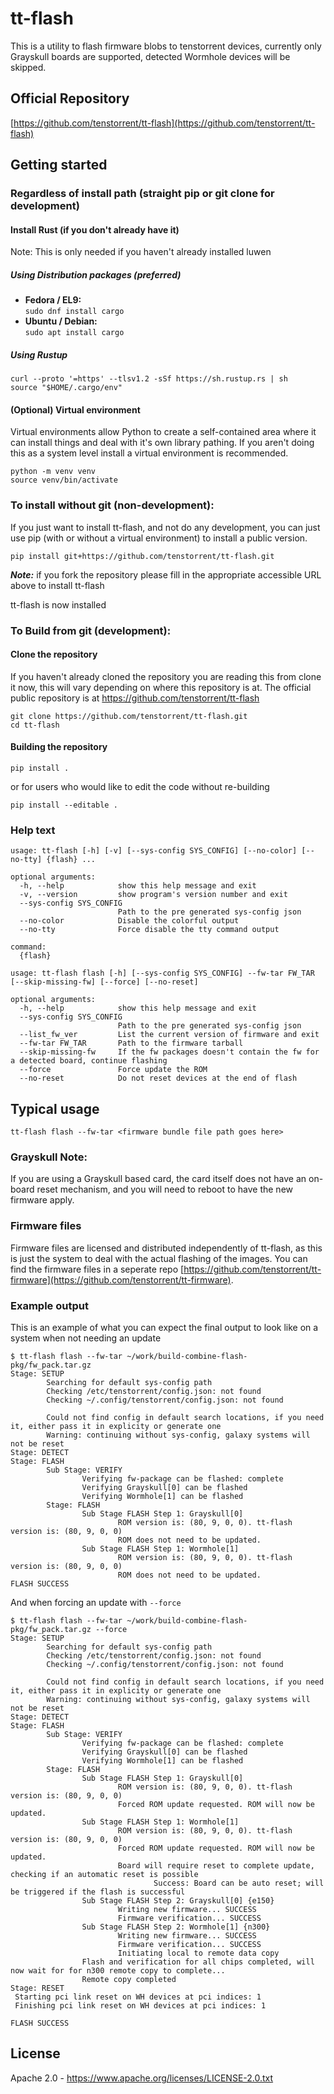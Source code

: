# tt-flash

This is a utility to flash firmware blobs to tenstorrent devices, currently only Grayskull boards are supported, detected Wormhole devices will be skipped.

## Official Repository

[https://github.com/tenstorrent/tt-flash](https://github.com/tenstorrent/tt-flash)

## Getting started

### Regardless of install path (straight pip or git clone for development)
#### Install Rust (if you don't already have it)
Note: This is only needed if you haven't already installed luwen
##### Using Distribution packages (preferred)
* **Fedora / EL9:** <br/> `sudo dnf install cargo`
* **Ubuntu / Debian:** <br/> `sudo apt install cargo`
##### Using Rustup
```
curl --proto '=https' --tlsv1.2 -sSf https://sh.rustup.rs | sh
source "$HOME/.cargo/env"
```

#### (Optional) Virtual environment
Virtual environments allow Python to create a self-contained area where it can
install things and deal with it's own library pathing.  If you aren't doing
this as a system level install a virtual environment is recommended.

```
python -m venv venv
source venv/bin/activate
```

### To install without git (non-development):

If you just want to install tt-flash, and not do any development, you can just
use pip (with or without a virtual environment) to install a public version.

```
pip install git+https://github.com/tenstorrent/tt-flash.git
```

***Note:*** if you fork the repository please fill in the appropriate accessible URL above to install tt-flash

tt-flash is now installed

### To Build from git (development):

#### Clone the repository

If you haven't already cloned the repository you are reading this from clone
it now, this will vary depending on where this repository is at.  The official
public repository is at https://github.com/tenstorrent/tt-flash

```
git clone https://github.com/tenstorrent/tt-flash.git
cd tt-flash
```

#### Building the repository

```
pip install .
```

or for users who would like to edit the code without re-building

```
pip install --editable .
```

### Help text
```
usage: tt-flash [-h] [-v] [--sys-config SYS_CONFIG] [--no-color] [--no-tty] {flash} ...

optional arguments:
  -h, --help            show this help message and exit
  -v, --version         show program's version number and exit
  --sys-config SYS_CONFIG
                        Path to the pre generated sys-config json
  --no-color            Disable the colorful output
  --no-tty              Force disable the tty command output

command:
  {flash}

usage: tt-flash flash [-h] [--sys-config SYS_CONFIG] --fw-tar FW_TAR [--skip-missing-fw] [--force] [--no-reset]

optional arguments:
  -h, --help            show this help message and exit
  --sys-config SYS_CONFIG
                        Path to the pre generated sys-config json
  --list_fw_ver         List the current version of firmware and exit
  --fw-tar FW_TAR       Path to the firmware tarball
  --skip-missing-fw     If the fw packages doesn't contain the fw for a detected board, continue flashing
  --force               Force update the ROM
  --no-reset            Do not reset devices at the end of flash
```

## Typical usage
```
tt-flash flash --fw-tar <firmware bundle file path goes here>
```

### Grayskull Note:
If you are using a Grayskull based card, the card itself does not have an on-board reset mechanism, and you will need to reboot to have the new firmware apply.

### Firmware files
Firmware files are licensed and distributed independently of tt-flash, as this is just the system to deal with the actual flashing of the images. You can find the firmware files in a seperate repo [https://github.com/tenstorrent/tt-firmware](https://github.com/tenstorrent/tt-firmware).

### Example output

This is an example of what you can expect the final output to look like on a system when not needing an update

```
$ tt-flash flash --fw-tar ~/work/build-combine-flash-pkg/fw_pack.tar.gz
Stage: SETUP
        Searching for default sys-config path
        Checking /etc/tenstorrent/config.json: not found
        Checking ~/.config/tenstorrent/config.json: not found

        Could not find config in default search locations, if you need it, either pass it in explicity or generate one
        Warning: continuing without sys-config, galaxy systems will not be reset
Stage: DETECT
Stage: FLASH
        Sub Stage: VERIFY
                Verifying fw-package can be flashed: complete
                Verifying Grayskull[0] can be flashed
                Verifying Wormhole[1] can be flashed
        Stage: FLASH
                Sub Stage FLASH Step 1: Grayskull[0]
                        ROM version is: (80, 9, 0, 0). tt-flash version is: (80, 9, 0, 0)
                        ROM does not need to be updated.
                Sub Stage FLASH Step 1: Wormhole[1]
                        ROM version is: (80, 9, 0, 0). tt-flash version is: (80, 9, 0, 0)
                        ROM does not need to be updated.
FLASH SUCCESS
```

And when forcing an update with `--force`

```
$ tt-flash flash --fw-tar ~/work/build-combine-flash-pkg/fw_pack.tar.gz --force
Stage: SETUP
        Searching for default sys-config path
        Checking /etc/tenstorrent/config.json: not found
        Checking ~/.config/tenstorrent/config.json: not found

        Could not find config in default search locations, if you need it, either pass it in explicity or generate one
        Warning: continuing without sys-config, galaxy systems will not be reset
Stage: DETECT
Stage: FLASH
        Sub Stage: VERIFY
                Verifying fw-package can be flashed: complete
                Verifying Grayskull[0] can be flashed
                Verifying Wormhole[1] can be flashed
        Stage: FLASH
                Sub Stage FLASH Step 1: Grayskull[0]
                        ROM version is: (80, 9, 0, 0). tt-flash version is: (80, 9, 0, 0)
                        Forced ROM update requested. ROM will now be updated.
                Sub Stage FLASH Step 1: Wormhole[1]
                        ROM version is: (80, 9, 0, 0). tt-flash version is: (80, 9, 0, 0)
                        Forced ROM update requested. ROM will now be updated.
                        Board will require reset to complete update, checking if an automatic reset is possible
                                Success: Board can be auto reset; will be triggered if the flash is successful
                Sub Stage FLASH Step 2: Grayskull[0] {e150}
                        Writing new firmware... SUCCESS
                        Firmware verification... SUCCESS
                Sub Stage FLASH Step 2: Wormhole[1] {n300}
                        Writing new firmware... SUCCESS
                        Firmware verification... SUCCESS
                        Initiating local to remote data copy
                Flash and verification for all chips completed, will now wait for for n300 remote copy to complete...
                Remote copy completed
Stage: RESET
 Starting pci link reset on WH devices at pci indices: 1
 Finishing pci link reset on WH devices at pci indices: 1

FLASH SUCCESS
```

## License

Apache 2.0 - https://www.apache.org/licenses/LICENSE-2.0.txt
